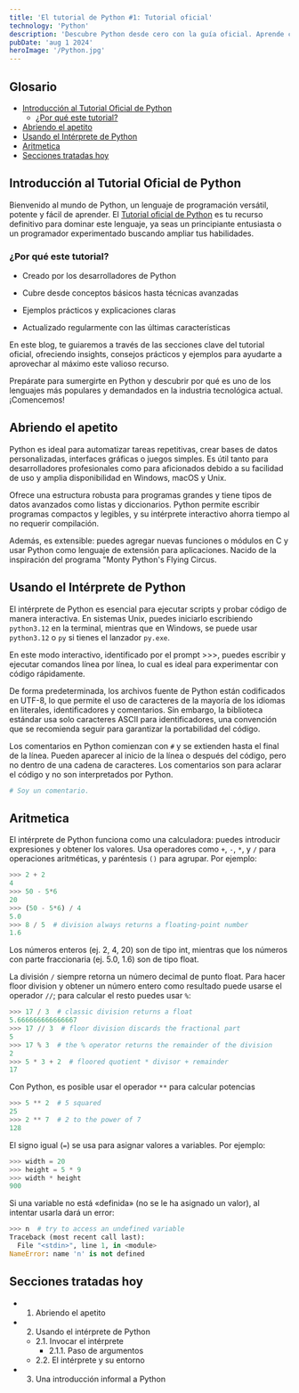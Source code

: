 ```yaml
---
title: 'El tutorial de Python #1: Tutorial oficial'
technology: 'Python'
description: 'Descubre Python desde cero con la guía oficial. Aprende conceptos clave y técnicas prácticas para programar con confianza.'
pubDate: 'aug 1 2024'
heroImage: '/Python.jpg'
---
```

## Glosario
- [Introducción al Tutorial Oficial de Python](#introducción-al-tutorial-oficial-de-python)
    - [¿Por qué este tutorial?](#por-qué-este-tutorial)
- [Abriendo el apetito](#abriendo-el-apetito)
- [Usando el Intérprete de Python](#usando-el-intérprete-de-python)
- [Aritmetica](#aritmetica)
- [Secciones tratadas hoy](#secciones-tratadas-hoy)

## Introducción al Tutorial Oficial de Python
Bienvenido al mundo de Python, un lenguaje de programación versátil, potente y fácil de aprender. El <a href="https://docs.python.org/es/3.14/tutorial/" target="_blank">Tutorial oficial de Python</a> es tu recurso definitivo para dominar este lenguaje, ya seas un principiante entusiasta o un programador experimentado buscando ampliar tus habilidades.

### ¿Por qué este tutorial?
- Creado por los desarrolladores de Python

- Cubre desde conceptos básicos hasta técnicas avanzadas

- Ejemplos prácticos y explicaciones claras

- Actualizado regularmente con las últimas características

En este blog, te guiaremos a través de las secciones clave del tutorial oficial, ofreciendo insights, consejos prácticos y ejemplos para ayudarte a aprovechar al máximo este valioso recurso.

Prepárate para sumergirte en Python y descubrir por qué es uno de los lenguajes más populares y demandados en la industria tecnológica actual. ¡Comencemos!

## Abriendo el apetito
Python es ideal para automatizar tareas repetitivas, crear bases de datos personalizadas, interfaces gráficas o juegos simples. Es útil tanto para desarrolladores profesionales como para aficionados debido a su facilidad de uso y amplia disponibilidad en Windows, macOS y Unix.

Ofrece una estructura robusta para programas grandes y tiene tipos de datos avanzados como listas y diccionarios. Python permite escribir programas compactos y legibles, y su intérprete interactivo ahorra tiempo al no requerir compilación.

Además, es extensible: puedes agregar nuevas funciones o módulos en C y usar Python como lenguaje de extensión para aplicaciones. Nacido de la inspiración del programa "Monty Python's Flying Circus.

## Usando el Intérprete de Python
El intérprete de Python es esencial para ejecutar scripts y probar código de manera interactiva. En sistemas Unix, puedes iniciarlo escribiendo `python3.12` en la terminal, mientras que en Windows, se puede usar `python3.12` o `py` si tienes el lanzador `py.exe`.

En este modo interactivo, identificado por el prompt >>>, puedes escribir y ejecutar comandos línea por línea, lo cual es ideal para experimentar con código rápidamente.

De forma predeterminada, los archivos fuente de Python están codificados en UTF-8, lo que permite el uso de caracteres de la mayoría de los idiomas en literales, identificadores y comentarios. Sin embargo, la biblioteca estándar usa solo caracteres ASCII para identificadores, una convención que se recomienda seguir para garantizar la portabilidad del código.

Los comentarios en Python comienzan con `#` y se extienden hasta el final de la línea. Pueden aparecer al inicio de la línea o después del código, pero no dentro de una cadena de caracteres. Los comentarios son para aclarar el código y no son interpretados por Python.
```python
# Soy un comentario.
```

## Aritmetica
El intérprete de Python funciona como una calculadora: puedes introducir expresiones y obtener los valores. Usa operadores como `+`, `-`, `*`, y `/` para operaciones aritméticas, y paréntesis `()` para agrupar. Por ejemplo:
```python
>>> 2 + 2
4
>>> 50 - 5*6
20
>>> (50 - 5*6) / 4
5.0
>>> 8 / 5  # division always returns a floating-point number
1.6
```
Los números enteros (ej. 2, 4, 20) son de tipo int, mientras que los números con parte fraccionaria (ej. 5.0, 1.6) son de tipo float.

La división `/` siempre retorna un número decimal de punto float. Para hacer floor division y obtener un número entero como resultado puede usarse el operador `//`; para calcular el resto puedes usar `%`:
```python
>>> 17 / 3  # classic division returns a float
5.666666666666667
>>> 17 // 3  # floor division discards the fractional part
5
>>> 17 % 3  # the % operator returns the remainder of the division
2
>>> 5 * 3 + 2  # floored quotient * divisor + remainder
17
```
Con Python, es posible usar el operador `**` para calcular potencias
```python
>>> 5 ** 2  # 5 squared
25
>>> 2 ** 7  # 2 to the power of 7
128
```
El signo igual (`=`) se usa para asignar valores a variables. Por ejemplo:
```python
>>> width = 20                                               
>>> height = 5 * 9
>>> width * height
900
```
Si una variable no está «definida» (no se le ha asignado un valor), al intentar usarla dará un error:
```python
>>> n  # try to access an undefined variable
Traceback (most recent call last):
  File "<stdin>", line 1, in <module>
NameError: name 'n' is not defined
```









## Secciones tratadas hoy
- 1. Abriendo el apetito
- 2. Usando el intérprete de Python
    - 2.1. Invocar el intérprete
        - 2.1.1. Paso de argumentos
    - 2.2. El intérprete y su entorno
- 3. Una introducción informal a Python